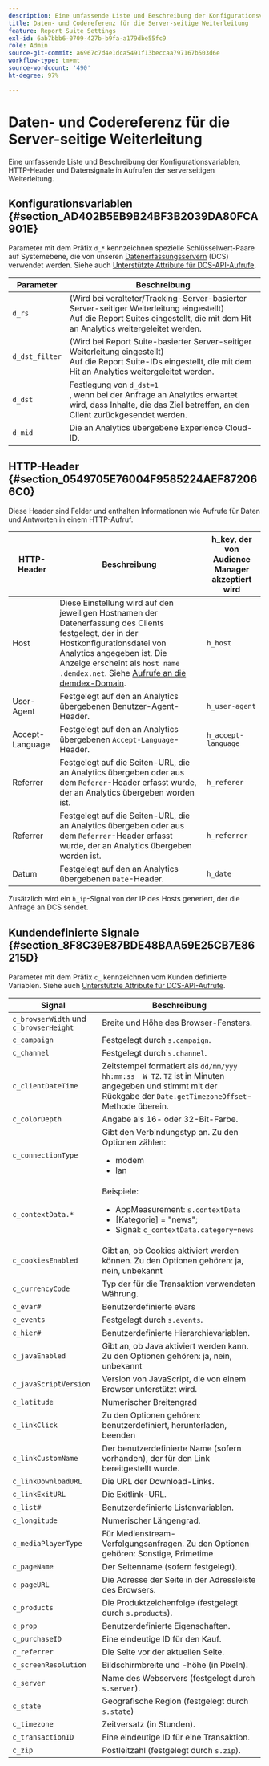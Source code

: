 ```yaml
---
description: Eine umfassende Liste und Beschreibung der Konfigurationsvariablen, HTTP-Header und Datensignale in Aufrufen der serverseitigen Weiterleitung.
title: Daten- und Codereferenz für die Server-seitige Weiterleitung
feature: Report Suite Settings
exl-id: 6ab7bbb6-0709-427b-b9fa-a179dbe55fc9
role: Admin
source-git-commit: a6967c7d4e1dca5491f13beccaa797167b503d6e
workflow-type: tm+mt
source-wordcount: '490'
ht-degree: 97%

---
```


# Daten- und Codereferenz für die Server-seitige Weiterleitung

Eine umfassende Liste und Beschreibung der Konfigurationsvariablen, HTTP-Header und Datensignale in Aufrufen der serverseitigen Weiterleitung.

## Konfigurationsvariablen {#section_AD402B5EB9B24BF3B2039DA80FCA901E}

Parameter mit dem Präfix `d_*` kennzeichnen spezielle Schlüsselwert-Paare auf Systemebene, die von unseren [Datenerfassungsservern](https://experienceleague.adobe.com/docs/audience-manager/user-guide/reference/system-components/components-data-collection.html?lang=de) (DCS) verwendet werden. Siehe auch [Unterstützte Attribute für DCS-API-Aufrufe](https://experienceleague.adobe.com/docs/audience-manager/user-guide/api-and-sdk-code/dcs/dcs-api-reference/dcs-keys.html?lang=de).

| Parameter | Beschreibung |
|--- |--- |
| `d_rs` | (Wird bei veralteter/Tracking-Server-basierter Server-seitiger Weiterleitung eingestellt) <br>Auf die Report Suites eingestellt, die mit dem Hit an Analytics weitergeleitet werden. |
| `d_dst_filter` | (Wird bei Report Suite-basierter Server-seitiger Weiterleitung eingestellt) <br>Auf die Report Suite-IDs eingestellt, die mit dem Hit an Analytics weitergeleitet werden. |
| `d_dst` | Festlegung von `d_dst=1` <br>, wenn bei der Anfrage an Analytics erwartet wird, dass Inhalte, die das Ziel betreffen, an den Client zurückgesendet werden. |
| `d_mid` | Die an Analytics übergebene Experience Cloud-ID. |

## HTTP-Header {#section_0549705E76004F9585224AEF872066C0}

Diese Header sind Felder und enthalten Informationen wie Aufrufe für Daten und Antworten in einem HTTP-Aufruf.

| HTTP-Header | Beschreibung | h_key, der von Audience Manager akzeptiert wird |
| --- | --- | --- |
| Host | Diese Einstellung wird auf den jeweiligen Hostnamen der Datenerfassung des Clients festgelegt, der in der Hostkonfigurationsdatei von Analytics angegeben ist. Die Anzeige erscheint als `host name .demdex.net`. Siehe [Aufrufe an die demdex-Domain](https://experienceleague.adobe.com/docs/audience-manager/user-guide/reference/demdex-calls.html?lang=de). | `h_host` |
| User-Agent | Festgelegt auf den an Analytics übergebenen Benutzer-Agent-Header. | `h_user-agent` |
| Accept-Language | Festgelegt auf den an Analytics übergebenen `Accept-Language`-Header. | `h_accept-language` |
| Referrer | Festgelegt auf die Seiten-URL, die an Analytics übergeben oder aus dem `Referer`-Header erfasst wurde, der an Analytics übergeben worden ist. | `h_referer` |
| Referrer | Festgelegt auf die Seiten-URL, die an Analytics übergeben oder aus dem `Referrer`-Header erfasst wurde, der an Analytics übergeben worden ist. | `h_referrer` |
| Datum | Festgelegt auf den an Analytics übergebenen `Date`-Header. | `h_date` |

Zusätzlich wird ein `h_ip`-Signal von der IP des Hosts generiert, der die Anfrage an DCS sendet.

## Kundendefinierte Signale {#section_8F8C39E87BDE48BAA59E25CB7E86215D}

Parameter mit dem Präfix `c_` kennzeichnen vom Kunden definierte Variablen. Siehe auch [Unterstützte Attribute für DCS-API-Aufrufe](https://experienceleague.adobe.com/docs/audience-manager/user-guide/api-and-sdk-code/dcs/dcs-api-reference/dcs-keys.html?lang=de).

| Signal | Beschreibung |
| --- |--- |
| `c_browserWidth` und `c_browserHeight` | Breite und Höhe des Browser-Fensters. |
| `c_campaign` | Festgelegt durch `s.campaign`. |
| `c_channel` | Festgelegt durch `s.channel`. |
| `c_clientDateTime` | Zeitstempel formatiert als `dd/mm/yyy hh:mm:ss  W TZ`. `TZ` ist in Minuten angegeben und stimmt mit der Rückgabe der `Date.getTimezoneOffset`-Methode überein. |
| `c_colorDepth` | Angabe als 16- oder 32-Bit-Farbe. |
| `c_connectionType` | Gibt den Verbindungstyp an. Zu den Optionen zählen:<ul><li>modem</li><li>lan</li></ul> |
| `c_contextData.*` | Beispiele:<ul><li>AppMeasurement: `s.contextData`</li><li>[Kategorie] = &quot;news&quot;;</li><li>Signal: `c_contextData.category=news`</li></ul> |
| `c_cookiesEnabled` | Gibt an, ob Cookies aktiviert werden können. Zu den Optionen gehören: ja, nein, unbekannt |
| `c_currencyCode` | Typ der für die Transaktion verwendeten Währung. |
| `c_evar#` | Benutzerdefinierte eVars |
| `c_events` | Festgelegt durch `s.events`. |
| `c_hier#` | Benutzerdefinierte Hierarchievariablen. |
| `c_javaEnabled` | Gibt an, ob Java aktiviert werden kann. Zu den Optionen gehören: ja, nein, unbekannt |
| `c_javaScriptVersion` | Version von JavaScript, die von einem Browser unterstützt wird. |
| `c_latitude` | Numerischer Breitengrad |
| `c_linkClick` | Zu den Optionen gehören: benutzerdefiniert, herunterladen, beenden |
| `c_linkCustomName` | Der benutzerdefinierte Name (sofern vorhanden), der für den Link bereitgestellt wurde. |
| `c_linkDownloadURL` | Die URL der Download-Links. |
| `c_linkExitURL` | Die Exitlink-URL. |
| `c_list#` | Benutzerdefinierte Listenvariablen. |
| `c_longitude` | Numerischer Längengrad. |
| `c_mediaPlayerType` | Für Medienstream-Verfolgungsanfragen. Zu den Optionen gehören: Sonstige, Primetime |
| `c_pageName` | Der Seitenname (sofern festgelegt). |
| `c_pageURL` | Die Adresse der Seite in der Adressleiste des Browsers. |
| `c_products` | Die Produktzeichenfolge (festgelegt durch `s.products`). |
| `c_prop` | Benutzerdefinierte Eigenschaften. |
| `c_purchaseID` | Eine eindeutige ID für den Kauf. |
| `c_referrer` | Die Seite vor der aktuellen Seite. |
| `c_screenResolution` | Bildschirmbreite und -höhe (in Pixeln). |
| `c_server` | Name des Webservers (festgelegt durch `s.server`). |
| `c_state` | Geografische Region (festgelegt durch `s.state`) |
| `c_timezone` | Zeitversatz (in Stunden). |
| `c_transactionID` | Eine eindeutige ID für eine Transaktion. |
| `c_zip` | Postleitzahl (festgelegt durch `s.zip`). |
